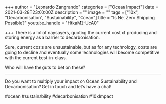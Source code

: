 +++
author = "Leonardo Zangrando"
categories = ["Ocean Impact"]
date = 2021-03-28T23:00:00Z
description = ""
image = ""
tags = ["10x", "Decarbonisation", "Sustainability", "Ocean"]
title = "Is Net Zero Shipping Possible?"
youtube_handle = "HtkaMZ-UcA0"

+++
There is a lot of naysayers, quoting the current cost of producing and storing energy as a barrier to decarbonisation. 

Sure, current costs are unsustainable, but as for any technology, costs are going to decline and eventually some technologies will become competitive with the current best-in-class. 

Who will have the guts to bet on these? 

***

Do you want to multiply your impact on Ocean Sustainability and Decarbonisation? Get in touch and let's have a chat! 

\#ocean #sustainability #decarbonisation #10xImpact
